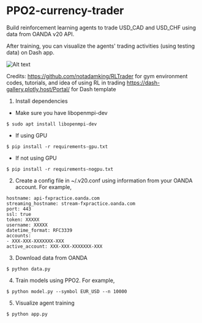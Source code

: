 # PPO2-currency-trader

Build reinforcement learning agents to trade USD_CAD and USD_CHF using data from OANDA v20 API.

After training, you can visualize the agents' trading activities (using testing data) on Dash app.

![Alt text](assets/dash_example.gif?raw=true "Title")

Credits: 
https://github.com/notadamking/RLTrader for gym environment codes, tutorials, and idea of using RL in trading
https://dash-gallery.plotly.host/Portal/ for Dash template

1. Install dependencies
- Make sure you have libopenmpi-dev 
```
$ sudo apt install libopenmpi-dev
```
- If using GPU
```
$ pip install -r requirements-gpu.txt
```
- If not using GPU
```
$ pip install -r requirements-nogpu.txt
```
2. Create a config file in ~/.v20.conf using information from your OANDA account. For example, 
```
hostname: api-fxpractice.oanda.com
streaming_hostname: stream-fxpractice.oanda.com
port: 443
ssl: true
token: XXXXX
username: XXXXX
datetime_format: RFC3339
accounts:
- XXX-XXX-XXXXXXX-XXX
active_account: XXX-XXX-XXXXXXX-XXX
```
3. Download data from OANDA
```
$ python data.py
```
4. Train models using PPO2. For example,
```
$ python model.py --symbol EUR_USD --n 10000
```
5. Visualize agent training
```
$ python app.py
```